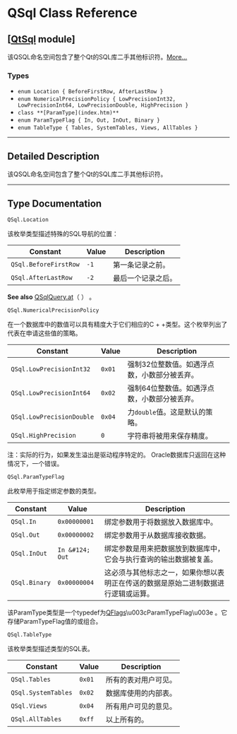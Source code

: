 # QSql Class Reference

## [[QtSql](index.htm) module]

该QSQL命名空间包含了整个Qt的SQL库二手其他标识符。[More...](#details)

### Types

*   `enum Location { BeforeFirstRow, AfterLastRow }`
*   `enum NumericalPrecisionPolicy { LowPrecisionInt32, LowPrecisionInt64, LowPrecisionDouble, HighPrecision }`
*   `class **[ParamType](index.htm)**`
*   `enum ParamTypeFlag { In, Out, InOut, Binary }`
*   `enum TableType { Tables, SystemTables, Views, AllTables }`

* * *

## Detailed Description

该QSQL命名空间包含了整个Qt的SQL库二手其他标识符。

* * *

## Type Documentation

```
QSql.Location
```

该枚举类型描述特殊的SQL导航的位置：

| Constant | Value | Description |
| --- | --- | --- |
| `QSql.BeforeFirstRow` | `-1` | 第一条记录之前。 |
| `QSql.AfterLastRow` | `-2` | 最后一个记录之后。 |

**See also** [QSqlQuery.at](qsqlquery.html#at)（ ） 。

```
QSql.NumericalPrecisionPolicy
```

在一个数据库中的数值可以具有精度大于它们相应的C + +类型。这个枚举列出了代表在申请这些值的策略。

| Constant | Value | Description |
| --- | --- | --- |
| `QSql.LowPrecisionInt32` | `0x01` | 强制32位整数值。如遇浮点数，小数部分被丢弃。 |
| `QSql.LowPrecisionInt64` | `0x02` | 强制64位整数值。如遇浮点数，小数部分被丢弃。 |
| `QSql.LowPrecisionDouble` | `0x04` | 力`double`值。这是默认的策略。 |
| `QSql.HighPrecision` | `0` | 字符串将被用来保存精度。 |

注：实际的行为，如果发生溢出是驱动程序特定的。 Oracle数据库只返回在这种情况下，一个错误。

```
QSql.ParamTypeFlag
```

此枚举用于指定绑定参数的类型。

| Constant | Value | Description |
| --- | --- | --- |
| `QSql.In` | `0x00000001` | 绑定参数用于将数据放入数据库中。 |
| `QSql.Out` | `0x00000002` | 绑定参数用于从数据库接收数据。 |
| `QSql.InOut` | `In &#124; Out` | 绑定参数是用来把数据放到数据库中，它会与执行查询的输出数据被复盖。 |
| `QSql.Binary` | `0x00000004` | 这必须与其他标志之一，如果你想以表明正在传送的数据是原始二进制数据进行逻辑或运算。 |

该ParamType类型是一个typedef为[QFlags](index.htm)\u003cParamTypeFlag\u003e 。它存储ParamTypeFlag值的或组合。

```
QSql.TableType
```

该枚举类型描述类型的SQL表。

| Constant | Value | Description |
| --- | --- | --- |
| `QSql.Tables` | `0x01` | 所有的表对用户可见。 |
| `QSql.SystemTables` | `0x02` | 数据库使用的内部表。 |
| `QSql.Views` | `0x04` | 所有用户可见的意见。 |
| `QSql.AllTables` | `0xff` | 以上所有的。 |